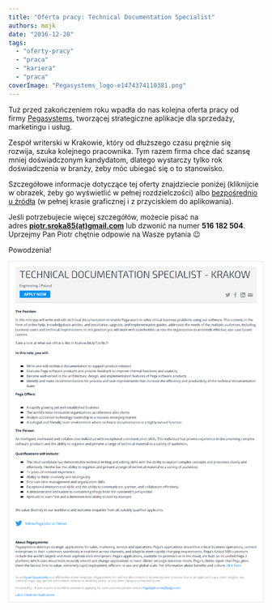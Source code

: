 ```yaml
---
title: "Oferta pracy: Technical Documentation Specialist"
authors: mojk
date: "2016-12-20"
tags:
  - "oferty-pracy"
  - "praca"
  - "kariera"
  - "praca"
coverImage: "Pegasystems_logo-e1474374110381.png"
---
```


Tuż przed zakończeniem roku wpadła do nas kolejna oferta pracy od
firmy [Pegasystems](https://www.pega.com/), tworzącej strategiczne aplikacje dla
sprzedaży, marketingu i usług.

Zespół writerski w Krakowie, który od dłuższego czasu prężnie się rozwija, szuka
kolejnego pracownika. Tym razem firma chce dać szansę mniej doświadczonym
kandydatom, dlatego wystarczy tylko rok doświadczenia w branży, żeby móc ubiegać
się o to stanowisko.

Szczegółowe informacje dotyczące tej oferty znajdziecie poniżej (kliknijcie w
obrazek, żeby go wyświetlić w pełnej rozdzielczości) albo
[bezpośrednio u źródła](https://www.pega.com/about/careers/engineering/technical-documentation-specialist-krakow)
(w pełnej krasie graficznej i z przyciskiem do aplikowania).

Jeśli potrzebujecie więcej szczegółów, możecie pisać na
adres **[piotr.sroka85(at)gmail.com](mailto:piotr.sroka85@gmail.com)** lub
dzwonić na numer **516 182 504**. Uprzejmy Pan Piotr chętnie odpowie na Wasze
pytania 😉

Powodzenia!

[![pega_tech_doc_spec](images/pega_tech_doc_spec.png)](http://techwriter.pl/wp-content/uploads/2016/12/pega_tech_doc_spec.png)
